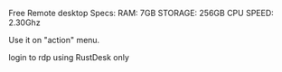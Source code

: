 Free Remote desktop
Specs: 
RAM: 7GB
STORAGE: 256GB
CPU SPEED: 2.30Ghz

Use it on "action" menu.

login to rdp using RustDesk only
